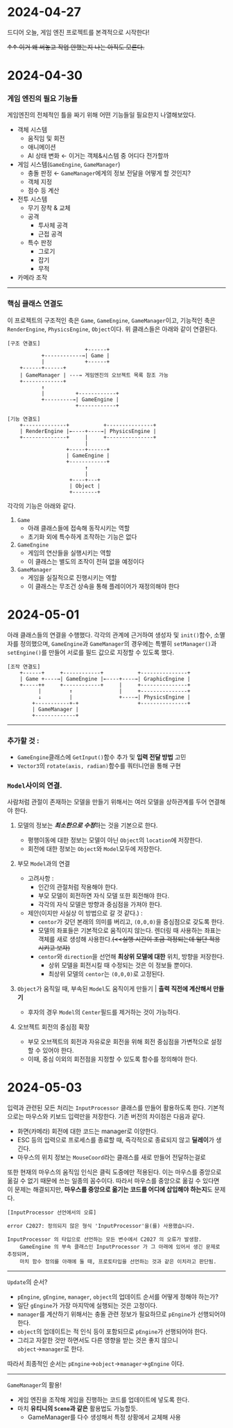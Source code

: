 # 2024-04-27

드디어 오늘, 게임 엔진 프로젝트를 본격적으로 시작한다!

~~↑↑ 이거 왜 써놓고 작업 안했는지 나는 아직도 모른다.~~

# 2024-04-30

### 게임 엔진의 필요 기능들
게임엔진의 전체적인 틀을 짜기 위해 어떤 기능들일 필요한지 나열해보았다.
- 객체 시스템
   - 움직임 및 회전
   - 애니메이션
   - AI 상태 변화 ← 이거는 객체&시스템 중 어디다 전가할까
- 게임 시스템(`GameEngine`, `GameManager`)
   - 충돌 판정 ← `GameManager`에게의 정보 전달을 어떻게 할 것인지?
   - 객체 지정
   - 점수 등 계산
- 전투 시스템
   - 무기 장착 & 교체
   - 공격
      - 투사체 공격
      - 근접 공격
   - 특수 판정
      - 그로기
      - 잡기
      - 무적
- 카메라 조작

---

### 핵심 클래스 연결도
이 프로젝트의 구조적인 축은 `Game`, `GameEngine`, `GameManager`이고, 기능적인 축은 `RenderEngine`, `PhysicsEngine`, `Object`이다.
위 클래스들은 아래와 같이 연결된다.
```
[구조 연결도]
                         +------+
           +------------→| Game |
           |             +------+
    +------+------+
    | GameManager | ---→ 게임엔진의 오브젝트 목록 참조 가능
    +-------------+
           ↑                               
           |          +------------+
           +---------→| GameEngine |
                      +------------+

[기능 연결도]
    +--------------+           +---------------+
    | RenderEngine |←----+----→| PhysicsEngine |
    +--------------+     |     +---------------+
                         |
                   +-----+------+
                   | GameEngine |
                   +------------+
                         ↑
                         |
                    +----+---+
                    | Object |
                    +--------+
```
각각의 기능은 아래와 같다.
1. `Game`
   - 아래 클래스들에 접속해 동작시키는 역할
   - 초기화 외에 특수하게 조작하는 기능은 없다
2. `GameEngine`
   - 게임의 연산들을 실행시키는 역할
   - 이 클래스는 별도의 조작이 전혀 없을 예정이다
3. `GameManager`
   - 게임을 실질적으로 진행시키는 역할
   - 이 클래스는 무조건 상속을 통해 플레이어가 재정의해야 한다

# 2024-05-01

아래 클래스들의 연결을 수행했다.
각각의 관계에 근거하여 생성자 및 `init()`함수, 소멸자를 정의했으며, `GameEngine`과 `GameManager`의 경우에는 특별히 `setManager()`과 `setEngine()`를 만들어 서로를 필드 값으로 지정할 수 있도록 했다.
```
[조작 연결도]
    +------+     +------------+           +---------------+
    | Game +----→| GameEngine |←----+----→| GraphicEngine |
    +-----++     +------------+     |     +---------------+
          |         ↑               |     +---------------+
          ↓         |               +----→| PhysicsEngine |
        +-----------+-+                   +---------------+
        | GameManager |
        +-------------+
```

---

### 추가할 것 :
- `GameEngine`클래스에 `GetInput()`함수 추가 및 **입력 전달 방법** 고민
- `Vector3`의 `rotate(axis, radian)`함수를 쿼터니언을 통해 구현

### `Model`사이의 연결.

사람처럼 관절이 존재하는 모델을 만들기 위해서는 여러 모델을 상하관계를 두어 연결해야 한다.
1. 모델의 정보는 ***최소한으로 수정***하는 것을 기본으로 한다.
   - 평행이동에 대한 정보는 모델이 아닌 `Object`의 `location`에 저장한다.
   - 회전에 대한 정보는 `Object`와 `Model`모두에 저장한다.
2. 부모 `Model`과의 연결
   - 고려사항 :
     - 인간의 관절처럼 작용해야 한다.
     - 부모 모델이 회전하면 자식 모델 또한 회전해야 한다.
     - 각각의 자식 모델은 방향과 중심점을 가져야 한다.
   - 제안(이지만 사실상 이 방법으로 갈 것 같다.) :
     - `centor`가 갖던 본래의 의미를 버리고, `(0,0,0)`을 중심점으로 갖도록 한다.
     - 모델의 좌표들은 기본적으로 움직이지 않는다. 렌더링 때 사용하는 좌표는 객체를 새로 생성해 사용한다.~~(<<실행 시간이 조금 걱정되는데 일단 적용시키고 보자)~~
     - `centor`와 `direction`을 선언해 **최상위 모델에 대한** 위치, 방향을 저장한다.
       - 상위 모델을 회전시킬 때 수정되는 것은 이 정보들 뿐이다.
       - 최상위 모델의 `centor`는 `(0,0,0)`로 고정된다.

3. `Object`가 움직일 때, 부속된 `Model`도 움직이게 만들기 | **출력 직전에 계산해서 만들기**
   - 후자의 경우 `Model`의 `Center`필드를 제거하는 것이 가능하다.

4. 오브젝트 회전의 중심점 확장
   - 부모 오브젝트의 회전과 자유로운 회전을 위해 회전 중심점을 가변적으로 설정할 수 있어야 한다.
   - 이때, 중심 이외의 회전점을 지정할 수 있도록 함수를 정의해야 한다.

# 2024-05-03

입력과 관련된 모든 처리는 `InputProcessor` 클래스를 만들어 활용하도록 한다.
기본적으로는 마우스와 키보드 입력만을 저장한다.
기존 버전의 차이점은 다음과 같다.
- 화면(카메라) 회전에 대한 코드는 manager로 이양한다.
- ESC 등의 입력으로 프로세스를 종료할 때, 즉각적으로 종료되지 않고 **딜레이**가 생긴다.
- 마우스의 위치 정보는 `MouseCoord`라는 클래스를 새로 만들어 전달하는걸로

또한 현재의 마우스의 움직임 인식은 클릭 도중에만 적용된다.
이는 마우스를 중앙으로 옮길 수 없기 때문에 쓰는 일종의 꼼수이다.
따라서 마우스를 중앙으로 옮길 수 있다면 이 문제는 해결되지만, **마우스를 중앙으로 옮기는 코드를 어디에 삽입해야 하는지**도 문제다.

```
[InputProcessor 선언에서의 오류]

error C2027: 정의되지 않은 형식 'InputProcessor'을(를) 사용했습니다.

InputProcessor 의 타입으로 선언하는 모든 변수에서 C2027 의 오류가 발생함.
    GameEngine 의 부속 클래스인 InputProcessor 가 그 아래에 있어서 생긴 문제로 추정되며,
    마치 함수 정의를 아래에 둘 때, 프로토타입을 선언하는 것과 같은 이치라고 판단됨.
```

---

`Update`의 순서?
- `pEngine`, `gEngine`, `manager`, `object`의 업데이트 순서를 어떻게 정해야 하는가?
- 일단 `gEngine`가 가장 마지막에 실행되는 것은 고정이다.
- `manager`를 계산하기 위해서는 충돌 관련 정보가 필요하므로 `pEngine`가 선행되어야 한다.
- `object`의 업데이트는 적 인식 등이 포함되므로 `pEngine`가 선행되어야 한다.
- 그리고 자잘한 것만 하면서도 다른 영향을 받는 것은 좋지 않으니 `object`→`manager`로 한다.

따라서 최종적인 순서는 `pEngine`→`object`→`manager`→`gEngine` 이다.

---

`GameManager`의 활용!
- 게임 엔진을 조작해 게임을 진행하는 코드를 업데이트에 넣도록 한다.
- 마치 **유티니의 `Scene`과 같은** 활용법도 가능할듯.
  - GameManager를 다수 생성해서 특정 상황에서 교체해 사용
